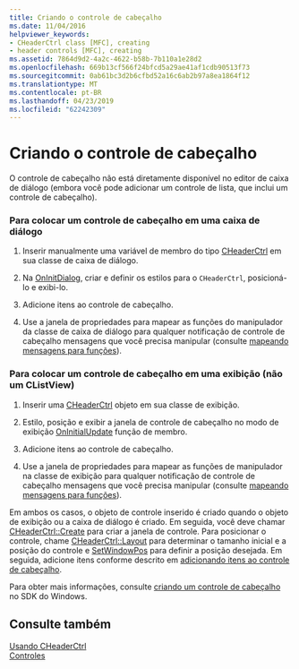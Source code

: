 ```yaml
---
title: Criando o controle de cabeçalho
ms.date: 11/04/2016
helpviewer_keywords:
- CHeaderCtrl class [MFC], creating
- header controls [MFC], creating
ms.assetid: 7864d9d2-4a2c-4622-b58b-7b110a1e28d2
ms.openlocfilehash: 669b13cf566f24bfcd5a29ae41af1cdb90513f73
ms.sourcegitcommit: 0ab61bc3d2b6cfbd52a16c6ab2b97a8ea1864f12
ms.translationtype: MT
ms.contentlocale: pt-BR
ms.lasthandoff: 04/23/2019
ms.locfileid: "62242309"
---
```

# <a name="creating-the-header-control"></a>Criando o controle de cabeçalho

O controle de cabeçalho não está diretamente disponível no editor de caixa de diálogo (embora você pode adicionar um controle de lista, que inclui um controle de cabeçalho).

### <a name="to-put-a-header-control-in-a-dialog-box"></a>Para colocar um controle de cabeçalho em uma caixa de diálogo

1. Inserir manualmente uma variável de membro do tipo [CHeaderCtrl](../mfc/reference/cheaderctrl-class.md) em sua classe de caixa de diálogo.

1. Na [OnInitDialog](../mfc/reference/cdialog-class.md#oninitdialog), criar e definir os estilos para o `CHeaderCtrl`, posicioná-lo e exibi-lo.

1. Adicione itens ao controle de cabeçalho.

1. Use a janela de propriedades para mapear as funções do manipulador da classe de caixa de diálogo para qualquer notificação de controle de cabeçalho mensagens que você precisa manipular (consulte [mapeando mensagens para funções](../mfc/reference/mapping-messages-to-functions.md)).

### <a name="to-put-a-header-control-in-a-view-not-a-clistview"></a>Para colocar um controle de cabeçalho em uma exibição (não um CListView)

1. Inserir uma [CHeaderCtrl](../mfc/reference/cheaderctrl-class.md) objeto em sua classe de exibição.

1. Estilo, posição e exibir a janela de controle de cabeçalho no modo de exibição [OnInitialUpdate](../mfc/reference/cview-class.md#oninitialupdate) função de membro.

1. Adicione itens ao controle de cabeçalho.

1. Use a janela de propriedades para mapear as funções de manipulador na classe de exibição para qualquer notificação de controle de cabeçalho mensagens que você precisa manipular (consulte [mapeando mensagens para funções](../mfc/reference/mapping-messages-to-functions.md)).

Em ambos os casos, o objeto de controle inserido é criado quando o objeto de exibição ou a caixa de diálogo é criado. Em seguida, você deve chamar [CHeaderCtrl::Create](../mfc/reference/cheaderctrl-class.md#create) para criar a janela de controle. Para posicionar o controle, chame [CHeaderCtrl::Layout](../mfc/reference/cheaderctrl-class.md#layout) para determinar o tamanho inicial e a posição do controle e [SetWindowPos](../mfc/reference/cwnd-class.md#setwindowpos) para definir a posição desejada. Em seguida, adicione itens conforme descrito em [adicionando itens ao controle de cabeçalho](../mfc/adding-items-to-the-header-control.md).

Para obter mais informações, consulte [criando um controle de cabeçalho](/windows/desktop/Controls/header-controls) no SDK do Windows.

## <a name="see-also"></a>Consulte também

[Usando CHeaderCtrl](../mfc/using-cheaderctrl.md)<br/>
[Controles](../mfc/controls-mfc.md)
